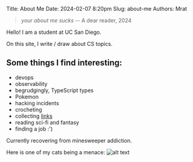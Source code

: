 Title: About Me
Date: 2024-02-07 8:20pm
Slug: about-me
Authors: Mrat

> *your about me sucks* -- A dear reader, 2024


Hello! I am a student at UC San Diego.

On this site, I write / draw about CS topics. 

## Some things I find interesting:

- devops
- observability
- begrudgingly, TypeScript types 
- Pokemon
- hacking incidents
- crocheting
- collecting [links](https://github.com/mr4tt/zotbot)
- reading sci-fi and fantasy
- finding a job :')

Currently recovering from minesweeper addiction.

Here is one of my cats being a menace:
![alt text]({attach}../images/cat.png)
